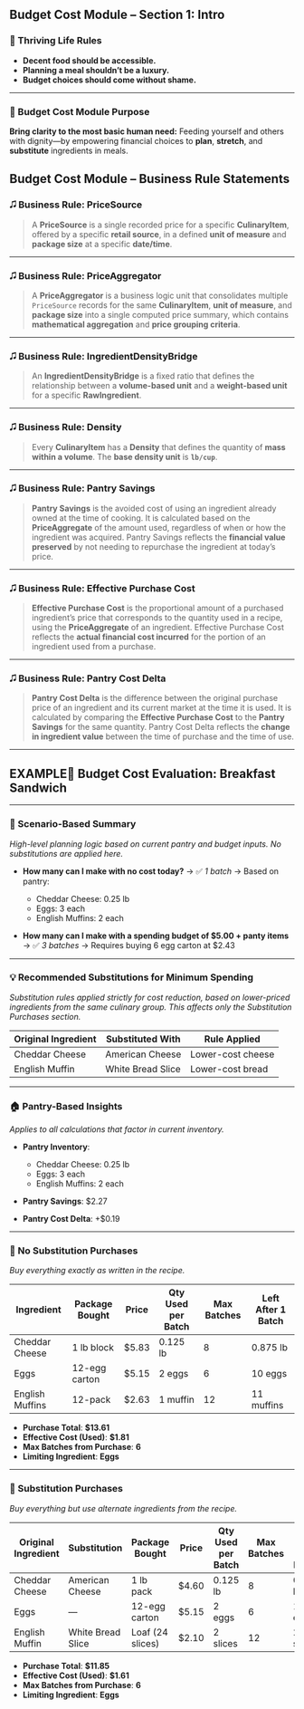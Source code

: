 ## Budget Cost Module – Section 1: Intro

### 🌱 Thriving Life Rules

* **Decent food should be accessible.**
* **Planning a meal shouldn’t be a luxury.**
* **Budget choices should come without shame.**

---
### 🧽 Budget Cost Module Purpose

**Bring clarity to the most basic human need:**
Feeding yourself and others with dignity—by empowering financial choices to **plan**, **stretch**, and **substitute** ingredients in meals.


## Budget Cost Module – Business Rule Statements

### 🎜️ Business Rule: PriceSource

> A **PriceSource** is a single recorded price for a specific **CulinaryItem**, offered by a specific **retail source**, in a defined **unit of measure** and **package size** at a specific **date/time**.
---

### 🎜️ Business Rule: PriceAggregator

> A **PriceAggregator** is a business logic unit that consolidates multiple `PriceSource` records for the same **CulinaryItem**, **unit of measure**, and **package size** into a single computed price summary, which contains **mathematical aggregation** and **price grouping criteria**.

---
### 🎜️ Business Rule: IngredientDensityBridge

> An **IngredientDensityBridge** is a fixed ratio that defines the relationship between a **volume-based unit** and a **weight-based unit** for a specific **RawIngredient**.
---

### 🎜️ Business Rule: Density

> Every **CulinaryItem** has a **Density** that defines the quantity of **mass within a volume**.
> The **base density unit** is **`lb/cup`**.
---

### 🎜️ Business Rule: Pantry Savings

> **Pantry Savings** is the avoided cost of using an ingredient already owned at the time of cooking.
> It is calculated based on the **PriceAggregate** of the amount used, regardless of when or how the ingredient was acquired.
> Pantry Savings reflects the **financial value preserved** by not needing to repurchase the ingredient at today’s price.

---
### 🎜️ Business Rule: Effective Purchase Cost

> **Effective Purchase Cost** is the proportional amount of a purchased ingredient’s price that corresponds to the quantity used in a recipe, using the **PriceAggregate** of an ingredient.
> Effective Purchase Cost reflects the **actual financial cost incurred** for the portion of an ingredient used from a purchase.

---

### 🎜️ Business Rule: Pantry Cost Delta

> **Pantry Cost Delta** is the difference between the original purchase price of an ingredient and its current market at the time it is used.
> It is calculated by comparing the **Effective Purchase Cost** to the **Pantry Savings** for the same quantity.
> Pantry Cost Delta reflects the **change in ingredient value** between the time of purchase and the time of use.

---
## EXAMPLE🧲 Budget Cost Evaluation: Breakfast Sandwich

---

### 🧠 Scenario-Based Summary

*High-level planning logic based on current pantry and budget inputs. No substitutions are applied here.*

* **How many can I make with no cost today?**
  → ✅ *1 batch*
  → Based on pantry:

  * Cheddar Cheese: 0.25 lb
  * Eggs: 3 each
  * English Muffins: 2 each

* **How many can I make with a spending budget of \$5.00 + panty items**
  → ✅ *3 batches*
  → Requires buying 6 egg carton at \$2.43

---

### 💡 Recommended Substitutions for Minimum Spending

*Substitution rules applied strictly for cost reduction, based on lower-priced ingredients from the same culinary group. This affects only the Substitution Purchases section.*

| Original Ingredient | Substituted With  | Rule Applied      |
| ------------------- | ----------------- | ----------------- |
| Cheddar Cheese      | American Cheese   | Lower-cost cheese |
| English Muffin      | White Bread Slice | Lower-cost bread  |

---

### 🏠 Pantry-Based Insights

*Applies to all calculations that factor in current inventory.*

* **Pantry Inventory**:

  * Cheddar Cheese: 0.25 lb
  * Eggs: 3 each
  * English Muffins: 2 each

* **Pantry Savings**: \$2.27

* **Pantry Cost Delta**: +\$0.19

---

### 🛒 No Substitution Purchases

*Buy everything exactly as written in the recipe.*

| Ingredient      | Package Bought | Price  | Qty Used per Batch | Max Batches | Left After 1 Batch |
| --------------- | -------------- | ------ | ------------------ | ----------- | ------------------ |
| Cheddar Cheese  | 1 lb block     | \$5.83 | 0.125 lb           | 8           | 0.875 lb           |
| Eggs            | 12-egg carton  | \$5.15 | 2 eggs             | 6           | 10 eggs            |
| English Muffins | 12-pack        | \$2.63 | 1 muffin           | 12          | 11 muffins         |

* **Purchase Total**: **\$13.61**
* **Effective Cost (Used)**: **\$1.81**
* **Max Batches from Purchase**: **6**
* **Limiting Ingredient**: **Eggs**

---

### 💸 Substitution Purchases

*Buy everything but use alternate ingredients from the recipe.*

| Original Ingredient | Substitution      | Package Bought   | Price  | Qty Used per Batch | Max Batches | Left After 1 Batch |
| ------------------- | ----------------- | ---------------- | ------ | ------------------ | ----------- | ------------------ |
| Cheddar Cheese      | American Cheese   | 1 lb pack        | \$4.60 | 0.125 lb           | 8           | 0.875 lb           |
| Eggs                | —                 | 12-egg carton    | \$5.15 | 2 eggs             | 6           | 10 eggs            |
| English Muffin      | White Bread Slice | Loaf (24 slices) | \$2.10 | 2 slices           | 12          | 22 slices          |

* **Purchase Total**: **\$11.85**
* **Effective Cost (Used)**: **\$1.61**
* **Max Batches from Purchase**: **6**
* **Limiting Ingredient**: **Eggs**




